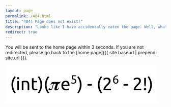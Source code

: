 ```yaml
---
layout: page
permalink: /404.html
title: "404! Page does not exist!"
description: "Looks like I have accidentally eaten the page. Well, whatever you were looking for doesn't exit now!"
redirect: true
---
```


You will be sent to the home page within 3 seconds. If you are not redirected, please go back to the [home page]({{ site.baseurl | prepend: site.url }}).

<img src="/assets/img/404.png">
